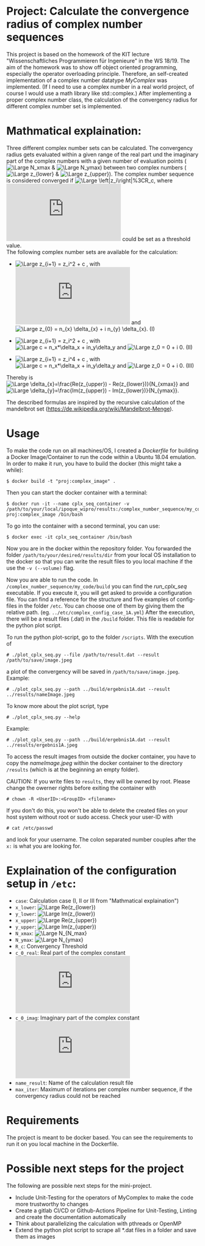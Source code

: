 # Project: Calculate the convergence radius of complex number sequences
This project is based on the homework of the KIT lecture "Wissenschaftliches Programmieren für Ingenieure" in the WS 18/19. The aim of the homework was to show off object oriented programming, especially the operator overloading principle. Therefore, an self-created implementation of a complex number datatype _MyComplex_ was implemented. (If I need to use a complex number in a real world project, of course I would use a math library like std::complex.)
After implementing a proper complex number class, the calculation of the convergency radius for different complex number set is implemented.

# Mathmatical explaination:
Three different complex number sets can be calculated. The convergency radius gets evaluated within a given range of the real part und the imaginary part of the complex numbers with a given number of evaluation points (![\Large N_xmax](https://latex.codecogs.com/svg.latex?N_{xmax}) & ![\Large N_ymax](https://latex.codecogs.com/svg.latex?N_{ymax})) between two complex numbers (![\Large z_{lower}](https://latex.codecogs.com/svg.latex?z_{lower}) & ![\Large z_{upper}](https://latex.codecogs.com/svg.latex?z_{upper})). The complex number sequence is considered converged if ![\Large \left\|z_i\right\|%3CR_c](https://latex.codecogs.com/svg.latex?\left\|z_i\right\|%3CR_c), where ![\Large R_c](https://latex.codecogs.com/svg.latex?R_c) could be set as a threshold value.  
The following complex number sets are available for the calculation:

+ ![\Large z_{i+1} = z_i^2 + c](https://latex.codecogs.com/svg.latex?z_{i+1}%3Dz_i^2%20+c) , with ![\Large c = const](https://latex.codecogs.com/svg.latex?c%3Dconst) and ![\Large z_{0} = n_{x} \delta_{x} + i n_{y} \delta_{x}](https://latex.codecogs.com/svg.latex?z_{0}%20=%20n_{x}%20\delta_{x}%20+%20i%20n_{y}%20\delta_{x}). (I)

+ ![\Large z_{i+1} = z_i^2 + c](https://latex.codecogs.com/svg.latex?z_{i+1}%3Dz_i^2%20+c) , with ![\Large c = n_x*\delta_x + i*n_y*\delta_y](https://latex.codecogs.com/svg.latex?c%3Dn_x\delta_x%20+%20i%20n_y\delta_y) and ![\Large z_0 = 0 + i 0](https://latex.codecogs.com/svg.latex?z_{0}%3D0%20+%20i%200). (II)

+ ![\Large z_{i+1} = z_i^4 + c](https://latex.codecogs.com/svg.latex?z_{i+1}%3Dz_i^4%20+c) , with ![\Large c = n_x*\delta_x + i*n_y*\delta_y](https://latex.codecogs.com/svg.latex?c%3Dn_x\delta_x%20+%20i%20n_y\delta_y) and ![\Large z_0 = 0 + i 0](https://latex.codecogs.com/svg.latex?z_{0}%3D0%20+%20i%200). (III)

Thereby is ![\Large \delta_{x}=\frac{Re(z_{upper}) - Re(z_{lower})}{N_{xmax}}](https://latex.codecogs.com/svg.latex?\delta_{x}=\frac{Re(z_{upper})%20-%20Re(z_{lower})}{N_{xmax}}) and ![\Large \delta_{y}=\frac{Im(z_{upper}) - Im(z_{lower})}{N_{ymax}}](https://latex.codecogs.com/svg.latex?\delta_{y}=\frac{Im(z_{upper})%20-%20Im(z_{lower})}{N_{ymax}}).  

The described formulas are inspired by the recursive calculation of the mandelbrot set (https://de.wikipedia.org/wiki/Mandelbrot-Menge).

# Usage
To make the code run on all machines/OS, I created a _Dockerfile_ for building a Docker Image/Container to run the code within a Ubuntu 18.04 emulation.
In order to make it run, you have to build the docker (this might take a while):

    $ docker build -t "proj:complex_image" .

Then you can start the docker container with a terminal:

    $ docker run -it --name cplx_seq_container -v /path/to/your/local/ipoque_wipro/results:/complex_number_sequence/my_code/results proj:complex_image /bin/bash

To go into the container with a second terminal, you can use:

    $ docker exec -it cplx_seq_container /bin/bash

Now you are in the docker within the repository folder. You forwarded the folder ```/path/to/your/desired/results/dir``` from your local OS installation to the docker so that you can write the result files to you local machine if the use the ```-v (--volume)``` flag.

Now you are able to run the code. In ```/complex_number_sequence/my_code/build``` you can find the _run_cplx_seq_ executable. If you execute it, you will get asked to provide a configuration file. You can find a reference for the structure and five examples of config-files in the folder ```/etc```. You can choose one of them by giving them the relative path. (eg. ```../etc/complex_config_case_1A.yml```) After the execution, there will be a result files (<NameFromConfig>.dat) in the ```/build``` folder. This file is readable for the python plot script.

To run the python plot-script, go to the folder ```/scripts```. With the execution of

    # ./plot_cplx_seq.py --file /path/to/result.dat --result /path/to/save/image.jpeg

a plot of the convergency will be saved in ```/path/to/save/image.jpeg```.
Example:

    # ./plot_cplx_seq.py --path ../build/ergebnis1A.dat --result ../results/nameImage.jpeg

To know more about the plot script, type

    # ./plot_cplx_seq.py --help

Example:

    # ./plot_cplx_seq.py --path ../build/ergebnis1A.dat --result ../results/ergebnis1A.jpeg

To access the result images from outside the docker container, you have to copy the _nameImage.jpeg_ within the docker container to the directory ```/results``` (which is at the beginning an empty folder).  

CAUTION: If you write files to ```results```, they will be owned by root. Please change the owerner rights before exiting the container with

    # chown -R <UserID>:<GroupID> <filename>

If you don't do this, you won't be able to delete the created files on your host system without root or sudo access. Check your user-ID with

    # cat /etc/passwd

and look for your username. The colon separated number couples after the ```x:``` is what you are looking for.

# Explaination of the configuration setup in ```/etc```:
+ ```case```: Calculation case (I, II or III from "Mathmatical explaination")
+ ```x_lower```: ![\Large Re(z_{lower})](https://latex.codecogs.com/svg.latex?Re(z_{lower}))
+ ```y_lower```: ![\Large Im(z_{lower})](https://latex.codecogs.com/svg.latex?Im(z_{lower}))
+ ```x_upper```: ![\Large Re(z_{upper})](https://latex.codecogs.com/svg.latex?Re(z_{upper}))
+ ```y_upper```: ![\Large Im(z_{upper})](https://latex.codecogs.com/svg.latex?Im(z_{upper}))
+ ```N_xmax```: ![\Large N_{N_max}](https://latex.codecogs.com/svg.latex?N_{xmax})
+ ```N_ymax```: ![\Large N_{ymax}](https://latex.codecogs.com/svg.latex?N_{ymax})
+ ```R_c```: Convergency Threshold
+ ```c_0_real```: Real part of the complex constant ![\Large c](https://latex.codecogs.com/svg.latex?c)
+ ```c_0_imag```: Imaginary part of the complex constant ![\Large c](https://latex.codecogs.com/svg.latex?c)
+ ```name_result```: Name of the calculation result file
+ ```max_iter```: Maximum of iterations per complex number sequence, if the convergency radius could not be reached

# Requirements
The project is meant to be docker based. You can see the requirements to run it on you local machine in the Dockerfile.

# Possible next steps for the project
The following are possible next steps for the mini-project.
+ Include Unit-Testing for the operators of MyComplex to make the code more trustworthy to changes
+ Create a gitlab CI/CD or Github-Actions Pipeline for Unit-Testing, Linting and create the documentation automatically
+ Think about parallelizing the calculation with pthreads or OpenMP
+ Extend the python plot script to scrape all *.dat files in a folder and save them as images
